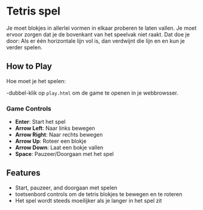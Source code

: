# Tetris spel

Je moet blokjes in allerlei vormen in elkaar proberen te laten vallen.  Je moet ervoor zorgen dat je de bovenkant van het speelvak niet raakt. Dat doe je door: Als er één horizontale lijn vol is, dan verdwijnt die lijn en en kun je verder spelen.

## How to Play

Hoe moet je het spelen:

-dubbel-klik op `play.html` om de game te openen in je webbrowsser.

### Game Controls

- **Enter**: Start het spel
- **Arrow Left**: Naar links bewegen
- **Arrow Right**: Naar rechts bewegen
- **Arrow Up**: Roteer een blokje
- **Arrow Down**: Laat een bokje vallen
- **Space**: Pauzeer/Doorgaan met het spel


## Features

- Start, pauzeer, and doorgaan met spelen
- toetsenbord controls om de tetris blokjes te bewegen en te roteren
- Het spel wordt steeds moeilijker als je langer in het spel zit


